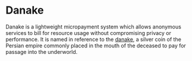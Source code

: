 # Danake

Danake is a lightweight micropayment system which allows anonymous
services to bill for resource usage without compromising privacy or
performance.  It is named in reference to the [danake], a silver coin of
the Persian empire commonly placed in the mouth of the deceased to pay
for passage into the underworld.

[danake]: https://en.wikipedia.org/wiki/Danake


